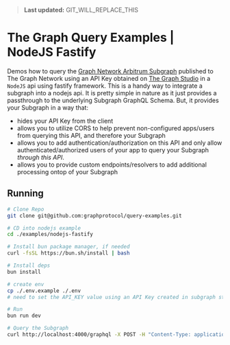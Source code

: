 > **Last updated:** GIT_WILL_REPLACE_THIS

# The Graph Query Examples | NodeJS Fastify

Demos how to query the [Graph Network Arbitrum Subgraph](https://thegraph.com/explorer/subgraphs/DZz4kDTdmzWLWsV373w2bSmoar3umKKH9y82SUKr5qmp?view=Playground&chain=arbitrum-one) published to The Graph Network using an API Key obtained on [The Graph Studio](https://thegraph.com/studio) in a `NodeJS` api using fastify framework.
This is a handy way to integrate a subgraph into a nodejs api. It is pretty simple in nature as it just provides a passthrough to the underlying Subgraph GraphQL Schema.
But, it provides your Subgraph in a way that:

- hides your API Key from the client
- allows you to utilize CORS to help prevent non-configured apps/users from querying this API, and therefore your Subgraph
- allows you to add authentication/authorization on this API and only allow authenticated/authorized users of your app to query your Subgraph _through this API_.
- allows you to provide custom endpoints/resolvers to add additional processing ontop of your Subgraph

## Running

```bash
# Clone Repo
git clone git@github.com:graphprotocol/query-examples.git

# CD into nodejs example
cd ./examples/nodejs-fastify

# Install bun package manager, if needed
curl -fsSL https://bun.sh/install | bash

# Install deps
bun install

# create env
cp ./.env.example ./.env
# need to set the API_KEY value using an API Key created in subgraph studio

# Run
bun run dev

# Query the Subgraph
curl http://localhost:4000/graphql -X POST -H "Content-Type: application/json" -d '{"query": "{_meta{block {number}}}"}'
```
